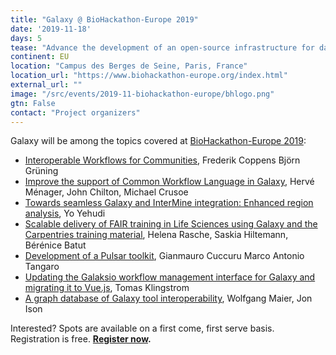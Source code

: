 ```yaml
---
title: "Galaxy @ BioHackathon-Europe 2019"
date: '2019-11-18'
days: 5
tease: "Advance the development of an open-source infrastructure for data integration"
continent: EU
location: "Campus des Berges de Seine, Paris, France"
location_url: "https://www.biohackathon-europe.org/index.html"
external_url: ""
image: "/src/events/2019-11-biohackathon-europe/bhlogo.png"
gtn: False
contact: "Project organizers"
---
```


Galaxy will be among the topics covered at [BioHackathon-Europe 2019](https://www.biohackathon-europe.org/index.html):

* [Interoperable Workflows for Communities](https://github.com/elixir-europe/BioHackathon-projects-2019/tree/master/projects/1), Frederik Coppens Björn Grüning
* [Improve the support of Common Workflow Language in Galaxy](https://github.com/elixir-europe/BioHackathon-projects-2019/tree/master/projects/3), Hervé Ménager, John Chilton, Michael Crusoe
* [Towards seamless Galaxy and InterMine integration: Enhanced region analysis](https://github.com/elixir-europe/BioHackathon-projects-2019/tree/master/projects/7), Yo Yehudi
* [Scalable delivery of FAIR training in Life Sciences using Galaxy and the Carpentries training material](https://github.com/elixir-europe/BioHackathon-projects-2019/tree/master/projects/8), Helena Rasche, Saskia Hiltemann, Bérénice Batut
* [Development of a Pulsar toolkit](https://github.com/elixir-europe/BioHackathon-projects-2019/tree/master/projects/17), Gianmauro Cuccuru Marco Antonio Tangaro
* [Updating the Galaksio workflow management interface for Galaxy and migrating it to Vue.js](https://github.com/elixir-europe/BioHackathon-projects-2019/tree/master/projects/19), Tomas Klingstrom
* [A graph database of Galaxy tool interoperability](https://github.com/elixir-europe/BioHackathon-projects-2019/tree/master/projects/30), Wolfgang Maier, Jon Ison

Interested? Spots are available on a first come, first serve basis. Registration is free.  **[Register now](https://www.biohackathon-europe.org/registration.html).**

